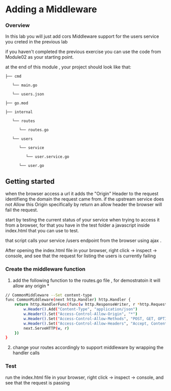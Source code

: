 # Adding a Middleware

### Overview

In this lab you will just add cors Middleware support for the users service you creted in the previous lab 

if you haven't completed the previous exercise you can use the code from Module02 as your starting point. 

at the end of this module , your project should look like that:

```
├── cmd

   └── main.go

   └── users.json

├── go.mod

├── internal

   └── routes

      └── routes.go

   └── users

​      └── service

​         └── user.service.go

​      └── user.go
```

## Getting started

when the browser access a url it adds the "Origin" Header to the request identifieng the domain the request came from. if the upstream service does not Allow this Origin specifically by return an allow header the browser will fail the request.

start by testing the current status of your service when trying to access it from a browser, for that you have in the test folder a javascript inside index.html that you can use to test.

that script calls your service /users endpoint from the browser using ajax .

After opening the index.html file in your browser, right click -> inspect -> console, and see that the request for listing the users is currently failing

### Create the middleware function

1. add the following function to the routes.go file , for demostratoin it will allow any origin *

```bash
// CommonMiddleware --Set content-type
func CommonMiddleware(next http.Handler) http.Handler {
	return http.HandlerFunc(func(w http.ResponseWriter, r *http.Request) {
		w.Header().Add("Content-Type", "application/json")
		w.Header().Set("Access-Control-Allow-Origin", "*")
		w.Header().Set("Access-Control-Allow-Methods", "POST, GET, OPTIONS, PUT, DELETE")
		w.Header().Set("Access-Control-Allow-Headers", "Accept, Content-Type, Content-Length, Accept-Encoding, X-CSRF-Token, Authorization, Access-Control-Request-Headers, Access-Control-Request-Method, Connection, Host, Origin, User-Agent, Referer, Cache-Control, X-header")
		next.ServeHTTP(w, r)
	})
}
```

2. change your routes accordingly to support middleware by wrapping the handler calls

### Test 

run the index.html file in your browser, right click -> inspect -> console, and see that the request is passing

